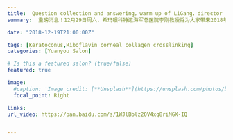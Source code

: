 ```yaml
---
title:  Question collection and answering，warm up of LiGang，director of  Navy General Hospital【Edition 37】
summary:  重磅消息！12月29日周六，希玛眼科特邀海军总医院李刚教授将为大家带来2018年的最后一次线上活动。

date: "2018-12-19T21:00:00Z"

tags: [Keratoconus,Riboflavin corneal collagen crosslinking]
categories: [Yuanyou Salon]

# Is this a featured salon? (true/false)
featured: true

image:
  #caption: 'Image credit: [**Unsplash**](https://unsplash.com/photos/bzdhc5b3Bxs)'
  focal_point: Right

links:
url_video: https://pan.baidu.com/s/1WJlBblz20V4xq8riMGX-IQ


---
```


